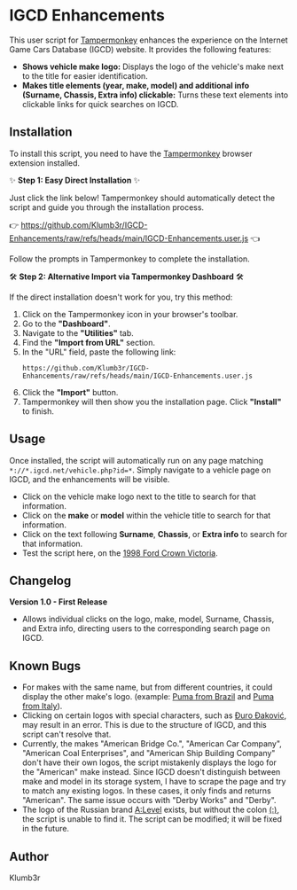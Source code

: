 # IGCD Enhancements

This user script for [Tampermonkey](https://www.tampermonkey.net/) enhances the experience on the Internet Game Cars Database (IGCD) website. It provides the following features:

* **Shows vehicle make logo:** Displays the logo of the vehicle's make next to the title for easier identification.
* **Makes title elements (year, make, model) and additional info (Surname, Chassis, Extra info) clickable:** Turns these text elements into clickable links for quick searches on IGCD.



## Installation

To install this script, you need to have the [Tampermonkey](https://www.tampermonkey.net/) browser extension installed.

✨ **Step 1: Easy Direct Installation** ✨

Just click the link below! Tampermonkey should automatically detect the script and guide you through the installation process.

👉 https://github.com/Klumb3r/IGCD-Enhancements/raw/refs/heads/main/IGCD-Enhancements.user.js 👈

Follow the prompts in Tampermonkey to complete the installation.

🛠️ **Step 2: Alternative Import via Tampermonkey Dashboard** 🛠️

If the direct installation doesn't work for you, try this method:

1.  Click on the Tampermonkey icon in your browser's toolbar.
2.  Go to the **"Dashboard"**.
3.  Navigate to the **"Utilities"** tab.
4.  Find the **"Import from URL"** section.
5.  In the "URL" field, paste the following link:
    ```
    https://github.com/Klumb3r/IGCD-Enhancements/raw/refs/heads/main/IGCD-Enhancements.user.js
    ```
6.  Click the **"Import"** button.
7.  Tampermonkey will then show you the installation page. Click **"Install"** to finish.



## Usage

Once installed, the script will automatically run on any page matching `*://*.igcd.net/vehicle.php?id=*`. Simply navigate to a vehicle page on IGCD, and the enhancements will be visible.
* Click on the vehicle make logo next to the title to search for that information.
* Click on the **make** or **model** within the vehicle title to search for that information.
* Click on the text following **Surname**, **Chassis**, or **Extra info** to search for that information.
* Test the script here, on the [1998 Ford Crown Victoria](https://igcd.net/vehicle.php?id=50386).



## Changelog

**Version 1.0 - First Release**

* Allows individual clicks on the logo, make, model, Surname, Chassis, and Extra info, directing users to the corresponding search page on IGCD.



## Known Bugs

* For makes with the same name, but from different countries, it could display the other make's logo. (example: [Puma from Brazil](https://igcd.net/marque.php?id=Puma&pays=BR) and [Puma from Italy](https://igcd.net/marque.php?id=Puma&pays=IT)).
* Clicking on certain logos with special characters, such as [Đuro Đaković](https://igcd.net/vehicle.php?id=245829), may result in an error. This is due to the structure of IGCD, and this script can't resolve that.
* Currently, the makes "American Bridge Co.", "American Car Company", "American Coal Enterprises", and "American Ship Building Company" don't have their own logos, the script mistakenly displays the logo for the "American" make instead. Since IGCD doesn't distinguish between make and model in its storage system, I have to scrape the page and try to match any existing logos. In these cases, it only finds and returns "American". The same issue occurs with "Derby Works" and "Derby".
* The logo of the Russian brand [A:Level](https://igcd.net/marque.php?id=A:Level&pays=RU) exists, but without the colon [(:)](https://igcd.net/logos/ALevel.png), the script is unable to find it. The script can be modified; it will be fixed in the future.


## Author

Klumb3r
